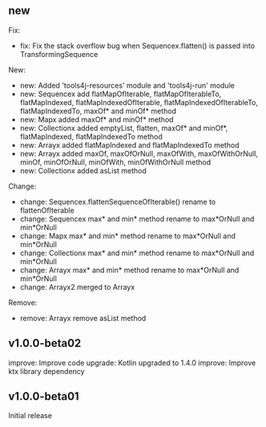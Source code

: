 ## new

Fix:
* fix: Fix the stack overflow bug when Sequencex.flatten() is passed into TransformingSequence

New: 
* new: Added 'tools4j-resources' module and 'tools4j-run' module
* new: Sequencex add flatMapOfIterable, flatMapOfIterableTo, flatMapIndexed, flatMapIndexedOfIterable, flatMapIndexedOfIterableTo, flatMapIndexedTo, maxOf\* and minOf\* method
* new: Mapx added maxOf\* and minOf\* method
* new: Collectionx added emptyList, flatten, maxOf\* and minOf\*, flatMapIndexed, flatMapIndexedTo method
* new: Arrayx added flatMapIndexed and flatMapIndexedTo method
* new: Arrayx added maxOf, maxOfOrNull, maxOfWith, maxOfWithOrNull, minOf, minOfOrNull, minOfWith, minOfWithOrNull method
* new: Collectionx added asList method

Change: 
* change: Sequencex.flattenSequenceOfIterable() rename to flattenOfIterable
* change: Sequencex max\* and min\* method rename to max\*OrNull and min\*OrNull
* change: Mapx max\* and min\* method rename to max\*OrNull and min\*OrNull
* change: Collectionx max\* and min\* method rename to max\*OrNull and min\*OrNull
* change: Arrayx max\* and min\* method rename to max\*OrNull and min\*OrNull
* change: Arrayx2 merged to Arrayx

Remove:
* remove: Arrayx remove asList method

## v1.0.0-beta02
improve: Improve code
upgrade: Kotlin upgraded to 1.4.0
improve: Improve ktx library dependency

## v1.0.0-beta01
Initial release